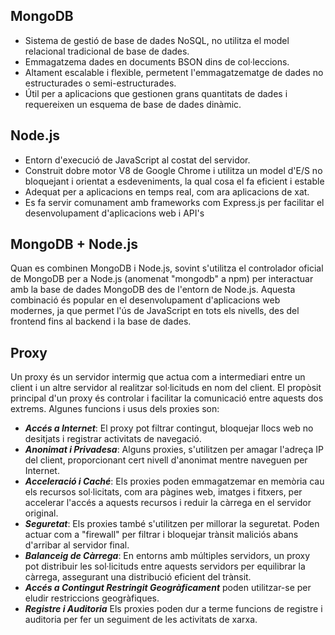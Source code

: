## MongoDB
- Sistema de gestió de base de dades NoSQL, no utilitza el model relacional tradicional de base de dades.
- Emmagatzema dades en documents BSON dins de col·leccions.
- Altament escalable i flexible, permetent l'emmagatzematge de dades no estructurades o semi-estructurades.
- Útil per a aplicacions que gestionen grans quantitats de dades i requereixen un esquema de base de dades dinàmic.
## Node.js
- Entorn d'execució de JavaScript al costat del servidor.
- Construit dobre motor V8 de Google Chrome i utilitza un model d'E/S no bloquejant i orientat a esdeveniments, la qual cosa el fa eficient i estable
- Adequat per a aplicacions en temps real, com ara aplicacions de xat. 
- Es fa servir comunament amb frameworks com Express.js per facilitar el desenvolupament d'aplicacions web i API's
## MongoDB + Node.js
Quan es combinen MongoDB i Node.js, sovint s'utilitza el controlador oficial de MongoDB per a Node.js (anomenat "mongodb" a npm) per interactuar amb la base de dades MongoDB des de l'entorn de Node.js. Aquesta combinació és popular en el desenvolupament d'aplicacions web modernes, ja que permet l'ús de JavaScript en tots els nivells, des del frontend fins al backend i la base de dades.
## Proxy
Un proxy és un servidor intermig que actua com a intermediari entre un client i un altre servidor al realitzar sol·licituds en nom del client. El propòsit principal d'un proxy és controlar i facilitar la comunicació entre aquests dos extrems. Algunes funcions i usus dels proxies son:
- ***Accés a Internet***:
El proxy pot filtrar contingut, bloquejar llocs web no desitjats i registrar activitats de navegació.
- ***Anonimat i Privadesa***:
Alguns proxies, s'utilitzen per amagar l'adreça IP del client, proporcionant cert nivell d'anonimat mentre naveguen per Internet.
- ***Acceleració i Caché***:
Els proxies poden emmagatzemar en memòria cau els recursos sol·licitats, com ara pàgines web, imatges i fitxers, per accelerar l'accés a aquests recursos i reduir la càrrega en el servidor original.
- ***Seguretat***:
Els proxies també s'utilitzen per millorar la seguretat. Poden actuar com a "firewall" per filtrar i bloquejar trànsit maliciós abans d'arribar al servidor final.
- ***Balanceig de Càrrega***:
En entorns amb múltiples servidors, un proxy pot distribuir les sol·licituds entre aquests servidors per equilibrar la càrrega, assegurant una distribució eficient del trànsit.
- ***Accés a Contingut Restringit Geogràficament***
poden utilitzar-se per eludir restriccions geogràfiques.
- ***Registre i Auditoria***
Els proxies poden dur a terme funcions de registre i auditoria per fer un seguiment de les activitats de xarxa.

